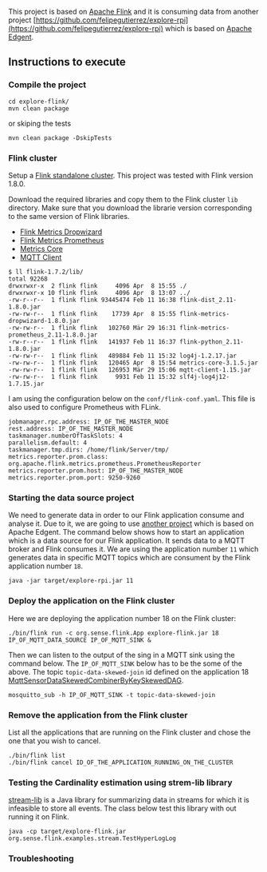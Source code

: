 
This project is based on [Apache Flink](https://flink.apache.org/) and it is consuming data from another project [https://github.com/felipegutierrez/explore-rpi](https://github.com/felipegutierrez/explore-rpi) which is based on [Apache Edgent](http://edgent.apache.org/).


## Instructions to execute

### Compile the project

```
cd explore-flink/
mvn clean package
```
or skiping the tests
```
mvn clean package -DskipTests
```

### Flink cluster

Setup a [Flink standalone cluster](https://ci.apache.org/projects/flink/flink-docs-release-1.8/tutorials/local_setup.html). This project was tested with Flink version 1.8.0.

Download the required libraries and copy them to the Flink cluster `lib` directory. Make sure that you download the librarie version corresponding to the same version of Flink libraries.

 - [Flink Metrics Dropwizard](https://mvnrepository.com/artifact/org.apache.flink/flink-metrics-dropwizard)
 - [Flink Metrics Prometheus](https://mvnrepository.com/artifact/org.apache.flink/flink-metrics-prometheus)
 - [Metrics Core](https://mvnrepository.com/artifact/io.dropwizard.metrics/metrics-core)
 - [MQTT Client](https://mvnrepository.com/artifact/org.fusesource.mqtt-client/mqtt-client)

```
$ ll flink-1.7.2/lib/
total 92268
drwxrwxr-x  2 flink flink     4096 Apr  8 15:55 ./
drwxrwxr-x 10 flink flink     4096 Apr  8 13:07 ../
-rw-r--r--  1 flink flink 93445474 Feb 11 16:38 flink-dist_2.11-1.8.0.jar
-rw-rw-r--  1 flink flink    17739 Apr  8 15:55 flink-metrics-dropwizard-1.8.0.jar
-rw-rw-r--  1 flink flink   102760 Mär 29 16:31 flink-metrics-prometheus_2.11-1.8.0.jar
-rw-r--r--  1 flink flink   141937 Feb 11 16:37 flink-python_2.11-1.8.0.jar
-rw-rw-r--  1 flink flink   489884 Feb 11 15:32 log4j-1.2.17.jar
-rw-rw-r--  1 flink flink   120465 Apr  8 15:54 metrics-core-3.1.5.jar
-rw-rw-r--  1 flink flink   126953 Mär 29 15:06 mqtt-client-1.15.jar
-rw-rw-r--  1 flink flink     9931 Feb 11 15:32 slf4j-log4j12-1.7.15.jar
```

I am using the configuration below on the `conf/flink-conf.yaml`. This file is also used to configure Prometheus with FLink.
```
jobmanager.rpc.address: IP_OF_THE_MASTER_NODE
rest.address: IP_OF_THE_MASTER_NODE
taskmanager.numberOfTaskSlots: 4
parallelism.default: 4
taskmanager.tmp.dirs: /home/flink/Server/tmp/
metrics.reporter.prom.class: org.apache.flink.metrics.prometheus.PrometheusReporter
metrics.reporter.prom.host: IP_OF_THE_MASTER_NODE
metrics.reporter.prom.port: 9250-9260
```

### Starting the data source project

We need to generate data in order to our Flink application consume and analyse it. Due to it, we are going to use [another project](https://github.com/felipegutierrez/explore-rpi) which is based on Apache Edgent. The command below shows how to start an application which is a data source for our Flink application. It sends data to a MQTT broker and Flink consumes it. We are using the application number `11` which generates data in specific MQTT topics which are consument by the Flink application number `18`.

`java -jar target/explore-rpi.jar 11`

### Deploy the application on the Flink cluster

Here we are deploying the application number 18 on the Flink cluster:

`./bin/flink run -c org.sense.flink.App explore-flink.jar 18 IP_OF_MQTT_DATA_SOURCE IP_OF_MQTT_SINK &`

Then we can listen to the output of the sing in a MQTT sink using the command below. The `IP_OF_MQTT_SINK` below has to be the some of the above. The topic `topic-data-skewed-join` id defined on the application 18 [MqttSensorDataSkewedCombinerByKeySkewedDAG](https://github.com/felipegutierrez/explore-flink/blob/master/src/main/java/org/sense/flink/examples/stream/MqttSensorDataSkewedCombinerByKeySkewedDAG.java#L30).

`mosquitto_sub -h IP_OF_MQTT_SINK -t topic-data-skewed-join`


### Remove the application from the Flink cluster

List all the applications that are running on the Flink cluster and chose the one that you wish to cancel.

```
./bin/flink list
./bin/flink cancel ID_OF_THE_APPLICATION_RUNNING_ON_THE_CLUSTER
```

### Testing the Cardinality estimation using strem-lib library

[stream-lib](https://github.com/addthis/stream-lib) is a Java library for summarizing data in streams for which it is infeasible to store all events. The class below test this library with out running it on Flink.

```
java -cp target/explore-flink.jar org.sense.flink.examples.stream.TestHyperLogLog
```

### Troubleshooting






